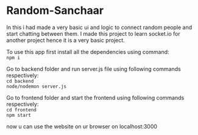 # Random-Sanchaar
In this i had made a very basic ui and logic to connect random people and start chatting between them. I made this project to learn socket.io for another project hence it is a very basic project.

To use this app first install all the dependencies using command:  
`npm i`

Go to backend folder and run server.js file using following commands respectively:  
`cd backend`  
`node/nodemon server.js`

Go to frontend folder and start the frontend using following commands respectively:  
`cd frontend`  
`npm start`

now u can use the website on ur browser on localhost:3000
